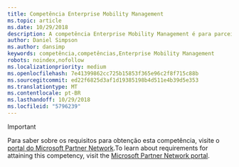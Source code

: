 ```yaml
---
title: Competência Enterprise Mobility Management
ms.topic: article
ms.date: 10/29/2018
description: A competência Enterprise Mobility Management é para parceiros que se destacam como especialistas em soluções de gerenciamento de mobilidade seguras e avançadas para grandes empresas.
author: Daniel Simpson
ms.author: dansimp
keywords: competência,competências,Enterprise Mobility Management
robots: noindex,nofollow
ms.localizationpriority: medium
ms.openlocfilehash: 7e41399862cc725b15853f365e96c2f8f715c88b
ms.sourcegitcommit: ed22f6825d3af1d19385198b4d511e4b39d5e353
ms.translationtype: MT
ms.contentlocale: pt-BR
ms.lasthandoff: 10/29/2018
ms.locfileid: "5796239"
---
```

>[!IMPORTANT]
><span data-ttu-id="78bdf-104">Para saber sobre os requisitos para obtenção esta competência, visite o [portal do Microsoft Partner Network](https://partner.microsoft.com/membership/competencies).</span><span class="sxs-lookup"><span data-stu-id="78bdf-104">To learn about requirements for attaining this competency, visit the [Microsoft Partner Network portal](https://partner.microsoft.com/membership/competencies).</span></span>

<!--

#Enterprise Mobility Management
The Enterprise Mobility Management competency is for partners who stand out as experts in powerful, secure mobility management solutions for large businesses.

- [Enterprise Partner option](#enterprise-partner-option)
- [SMB Partner option](#smb-partner-option)


##Enterprise Partner option
The Enterprise Partner option is ideal for partners who are driving Enterprise Mobility + Security adoption with their enterprise customers, and who choose to attain competency by meeting the performance thresholds. Complete all the steps within to attain the Enterprise Mobility Management competency.

###Silver

1. Your organization must meet the performance thresholds.

    - Add 3 new Enterprise Mobility + Security (EMS) customers and deploy 500 active entitlements
    - Meet revenue thresholds of any one or combination of the eligible components (entitlements) of EMS.
    - Microsoft Intune, Azure Information Protection, or Azure Active Directory Premium (AADP) within the last 12 months.
    - Seats must be paid licenses to count towards seat requirements. Trial or free seats are not applicable.
    - To qualify, you will need to be associated as the EMS or Microsoft Intune Delegated Administrator, Transacting Partner, Fast Track Partner, or Digital Partner of Record.
    - [Learn more](https://partner.microsoft.com/en-us/membership/digital-partner-of-record) about these associations.  
  
2. Your organization must have **2** individuals pass the assessment requirements.

    - **2** individuals must complete the following assessment:
        - [Technical Assessment for Enterprise Mobility Suite Overview](https://partneruniversity.microsoft.com/?whr=uri:MicrosoftAccount&courseId=13914&scoId=pUz3OLLaB_6104778676)

    **AND**

    - The same **2** individuals must pass one of the following assessments:
        - [Technical Assessment for Mobile Device Management](https://partneruniversity.microsoft.com/?whr=uri:MicrosoftAccount&courseId=13916&scoId=QJDTvzLaB_2104778676)
        - [Technical Assessment for Identity & Access Management](https://partneruniversity.microsoft.com/?whr=uri:MicrosoftAccount&courseId=13915&scoId=bi3tqeLaB_3204778676)
        - [Technical Assessment for Information Protection](https://partneruniversity.microsoft.com/?whr=uri:MicrosoftAccount&courseId=13917&scoId=Em0uaWMaB_1004778676)
        - [Technical Assessment for Cloud App Security](https://partneruniversity.microsoft.com/?whr=uri:MicrosoftAccount&courseId=13918&scoId=vGoZ9bNaB_8604778676)

###Gold

1. Your organization must meet the performance thresholds.

    - Add 5 new Enterprise Mobility + Security (EMS) customers and deploy 4000 active entitlements
    - Meet revenue thresholds of any one or combination of the eligible components (entitlements) of EMS.
    - Microsoft Intune, Azure Information Protection, or Azure Active Directory Premium (AADP) within the last 12 months.
    - Seats must be paid licenses to count towards seat requirements. Trial or free seats are not applicable.
    - To qualify, you will need to be associated as the EMS or Microsoft Intune Delegated Administrator, Transacting Partner, Fast Track Partner, or Digital Partner of Record.
    - [Learn more](https://partner.microsoft.com/en-us/membership/digital-partner-of-record) about these associations.  
  
2. Your organization must have **4** individuals pass the assessment requirements.

    - **4** individuals must complete the following assessment:
        - [Technical Assessment for Enterprise Mobility Suite Overview](https://partneruniversity.microsoft.com/?whr=uri:MicrosoftAccount&courseId=13914&scoId=pUz3OLLaB_6104778676)

    **AND**

    - The same **4** individuals must pass one of the following assessments:
        - [Technical Assessment for Mobile Device Management](https://partneruniversity.microsoft.com/?whr=uri:MicrosoftAccount&courseId=13916&scoId=QJDTvzLaB_2104778676)
        - [Technical Assessment for Identity & Access Management](https://partneruniversity.microsoft.com/?whr=uri:MicrosoftAccount&courseId=13915&scoId=bi3tqeLaB_3204778676)
        - [Technical Assessment for Information Protection](https://partneruniversity.microsoft.com/?whr=uri:MicrosoftAccount&courseId=13917&scoId=Em0uaWMaB_1004778676)
        - [Technical Assessment for Cloud App Security](https://partneruniversity.microsoft.com/?whr=uri:MicrosoftAccount&courseId=13918&scoId=vGoZ9bNaB_8604778676)
    
##SMB Partner option
The Small/Mid-market Business (SMB) option is ideal for partners who are driving Enterprise Mobility + Security adoptions among small and mid-market businesses, and who choose to attain competency by meeting the performance thresholds. Complete all the steps within the option to attain the Enterprise Mobility Management competency.

###Silver

1. Your organization must meet the performance thresholds.

    - Add 20 new Enterprise Mobility + Security (EMS) customers and deploy 125 active entitlements
    - Meet revenue thresholds of any one or combination of the eligible components (entitlements) of EMS.
    - Microsoft Intune, Azure Information Protection, or Azure Active Directory Premium (AADP) within the last 12 months.
    - Seats must be paid licenses to count towards seat requirements. Trial or free seats are not applicable.
    - To qualify, you will need to be associated as the EMS or Microsoft Intune Delegated Administrator, Transacting Partner, Fast Track Partner, or Digital Partner of Record.
    - [Learn more](https://partner.microsoft.com/en-us/membership/digital-partner-of-record) about these associations.  
  
2. Your organization must have **2** individuals pass the assessment requirements.

    - **2** individuals must complete the following assessment:
        - [Technical Assessment for Enterprise Mobility Suite Overview](https://partneruniversity.microsoft.com/?whr=uri:MicrosoftAccount&courseId=13914&scoId=pUz3OLLaB_6104778676)

    **AND**

    - The same **2** individuals must pass one of the following assessments:
        - [Technical Assessment for Mobile Device Management](https://partneruniversity.microsoft.com/?whr=uri:MicrosoftAccount&courseId=13916&scoId=QJDTvzLaB_2104778676)
        - [Technical Assessment for Identity & Access Management](https://partneruniversity.microsoft.com/?whr=uri:MicrosoftAccount&courseId=13915&scoId=bi3tqeLaB_3204778676)
        - [Technical Assessment for Information Protection](https://partneruniversity.microsoft.com/?whr=uri:MicrosoftAccount&courseId=13917&scoId=Em0uaWMaB_1004778676)
        - [Technical Assessment for Cloud App Security](https://partneruniversity.microsoft.com/?whr=uri:MicrosoftAccount&courseId=13918&scoId=vGoZ9bNaB_8604778676)

###Gold

1. Your organization must meet the performance thresholds.

    - Add 5 new Enterprise Mobility + Security (EMS) customers and deploy 4000 active entitlements
    - Meet revenue thresholds of any one or combination of the eligible components (entitlements) of EMS.
    - Microsoft Intune, Azure Information Protection, or Azure Active Directory Premium (AADP) within the last 12 months.
    - Seats must be paid licenses to count towards seat requirements. Trial or free seats are not applicable.
    - To qualify, you will need to be associated as the EMS or Microsoft Intune Delegated Administrator, Transacting Partner, Fast Track Partner, or Digital Partner of Record.
    - [Learn more](https://partner.microsoft.com/en-us/membership/digital-partner-of-record) about these associations.  
  
2. Your organization must have **4** individuals pass the assessment requirements.
    
    - **4** individuals must complete the following assessment:
        - [Technical Assessment for Enterprise Mobility Suite Overview](https://partneruniversity.microsoft.com/?whr=uri:MicrosoftAccount&courseId=13914&scoId=pUz3OLLaB_6104778676)

    **AND**

    - The same **4** individuals must pass one of the following assessments:
        - [Technical Assessment for Mobile Device Management](https://partneruniversity.microsoft.com/?whr=uri:MicrosoftAccount&courseId=13916&scoId=QJDTvzLaB_2104778676)
        - [Technical Assessment for Identity & Access Management](https://partneruniversity.microsoft.com/?whr=uri:MicrosoftAccount&courseId=13915&scoId=bi3tqeLaB_3204778676)
        - [Technical Assessment for Information Protection](https://partneruniversity.microsoft.com/?whr=uri:MicrosoftAccount&courseId=13917&scoId=Em0uaWMaB_1004778676)
        - [Technical Assessment for Cloud App Security](https://partneruniversity.microsoft.com/?whr=uri:MicrosoftAccount&courseId=13918&scoId=vGoZ9bNaB_8604778676)
-->


